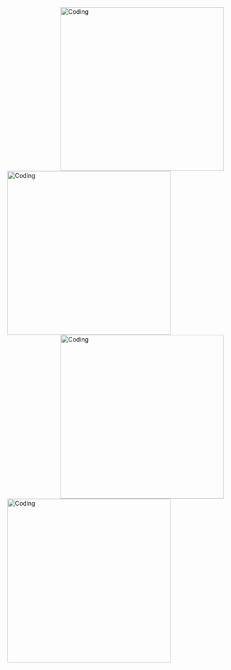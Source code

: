 <img align="right" alt="Coding" width="380" src=https://media0.giphy.com/media/v1.Y2lkPTc5MGI3NjExbzdtejVtanJsemJyZGlwNjZ1NTFxNWdsMGc3bGFxbXNteWt0cnNwYSZlcD12MV9pbnRlcm5hbF9naWZfYnlfaWQmY3Q9Zw/Y9LVe2S9DFQbyMVWTE/giphy.webp>



<img align="left" alt="Coding" width="380" src=https://media1.giphy.com/media/v1.Y2lkPTc5MGI3NjExdHlnbmtmcWMxMGt5dXluaXY2N3NuYWhzbTFhZHR4dWUwazJ6bzk4MCZlcD12MV9pbnRlcm5hbF9naWZfYnlfaWQmY3Q9Zw/c77ArQIsGxeZM8ZIAH/giphy.webp>

<img align="right" alt="Coding" width="380" src=https://media0.giphy.com/media/SIkF2xn8PqiTndOl36/giphy.webp>




<img align="left" alt="Coding" width="380" src=https://media4.giphy.com/media/v1.Y2lkPTc5MGI3NjExMWR4b3NoMXU4ZGdxN3U0d3N5aWduMHo4Z3N1cnI5bWMxZmRuamR3aCZlcD12MV9pbnRlcm5hbF9naWZfYnlfaWQmY3Q9Zw/Qsxdv3T4E9nH9zuEmj/giphy.webp>
